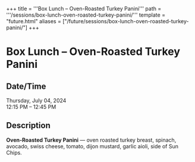 +++
title = '''Box Lunch – Oven-Roasted Turkey Panini'''
path = '''/sessions/box-lunch-oven-roasted-turkey-panini/'''
template = "future.html"
aliases = ["/future/sessions/box-lunch-oven-roasted-turkey-panini/"]
+++

<h1>Box Lunch – Oven-Roasted Turkey Panini</h1>

<h2>Date/Time</h2>
<p>Thursday, July 04, 2024<br>
12:15 PM – 12:45 PM</p>
<h2>Description</h2>

<div class="ag87-crtemvc-hsbk"><div class="css-vsf5of"><p class="carina-rte-public-DraftStyleDefault-block"><span style="font-weight: bold;">Oven-Roasted Turkey Panini</span> — oven roasted turkey breast, spinach, avocado, swiss cheese, tomato, dijon mustard, garlic aioli, side of Sun Chips.</p></div></div>


